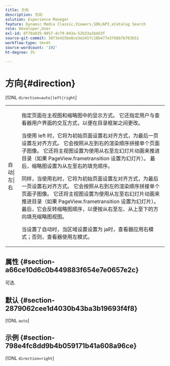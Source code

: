 ```yaml
---
title: 方向
description: 方向
solution: Experience Manager
feature: Dynamic Media Classic,Viewers,SDK/API,eCatalog Search
role: Developer,User
exl-id: 0f78a835-9057-4c79-843a-52b33a1bdd3f
source-git-commit: 38f3e425be0ce3e241fc18b477e3f68b7b763b51
workflow-type: tm+mt
source-wordcount: '192'
ht-degree: 3%

---
```


# 方向{#direction}

[!DNL `direction=auto|left|right`]

<table id="table_1D425B7685D448459CD3FE8D683C813C"> 
 <tbody> 
  <tr> 
   <td colname="col1"> <p> <span class="codeph">自动|左|右</span> </p> </td> 
   <td colname="col2"> <p>指定页面在主视图和缩略图中的显示方式。 它还指定用户与查看器用户界面的交互方式，以便在目录框架之间更改。 </p> <p>当使用<span class="codeph"> left </span>时，它将为初始页面设置右对齐方式，为最后一页设置左对齐方式。 它会按照从左到右的渲染顺序拼接单个页面子图像。 它还将主视图设置为使用从右至左幻灯片动画来推进目录（如果<span class="codeph"> PageView.frametransition </span>设置为幻灯片）。 最后，缩略图设置为从左至右的填充顺序。 </p> <p>同样，当使用<span class="codeph">右</span>时，它将为初始页面设置左对齐方式，为最后一页设置右对齐方式。 它会按照从右到左的渲染顺序拼接单个页面子图像。 它还将主视图设置为使用从左至右幻灯片动画来推进目录（如果<span class="codeph"> PageView.frametransition </span>设置为幻灯片）。 最后，它会反转缩略图顺序，以便按从右至左、从上至下的方向填充缩略图视图。 </p> <p>当设置了<span class="codeph">自动</span>时，当区域设置设置为<span class="codeph"> ja时，查看器应用<span class="codeph">右</span>模式；否则，查看器使用<span class="codeph">左</span>模式。</span> </p> </td> 
  </tr> 
 </tbody> 
</table>

## 属性 {#section-a66ce10d6c0b449883f654e7e0657e2c}

可选.

## 默认 {#section-2879062cee1d4030b43ba3b19693f4f8}

[!DNL `auto`]

## 示例 {#section-798e4fc8dd9b4b059171b41a608a96ce}

[!DNL `direction=right`]
